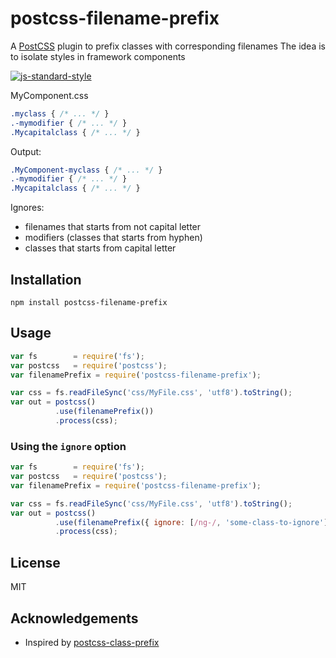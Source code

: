 # postcss-filename-prefix

A [PostCSS](https://github.com/postcss/postcss) plugin to prefix classes with corresponding filenames
The idea is to isolate styles in framework components

[![js-standard-style](https://cdn.rawgit.com/feross/standard/master/badge.svg)](https://github.com/feross/standard)

MyComponent.css

```css
.myclass { /* ... */ }
.-mymodifier { /* ... */ }
.Mycapitalclass { /* ... */ }
```

Output:

```css
.MyComponent-myclass { /* ... */ }
.-mymodifier { /* ... */ }
.Mycapitalclass { /* ... */ }
```

Ignores:
- filenames that starts from not capital letter
- modifiers (classes that starts from hyphen)
- classes that starts from capital letter

## Installation

```
npm install postcss-filename-prefix
```

## Usage

```javascript
var fs        = require('fs');
var postcss   = require('postcss');
var filenamePrefix = require('postcss-filename-prefix');

var css = fs.readFileSync('css/MyFile.css', 'utf8').toString();
var out = postcss()
          .use(filenamePrefix())
          .process(css);
```

### Using the `ignore` option

```javascript
var fs        = require('fs');
var postcss   = require('postcss');
var filenamePrefix = require('postcss-filename-prefix');

var css = fs.readFileSync('css/MyFile.css', 'utf8').toString();
var out = postcss()
          .use(filenamePrefix({ ignore: [/ng-/, 'some-class-to-ignore']}))
          .process(css);
```

## License

MIT

## Acknowledgements

* Inspired by [postcss-class-prefix](https://github.com/thompsongl/postcss-class-prefix)
